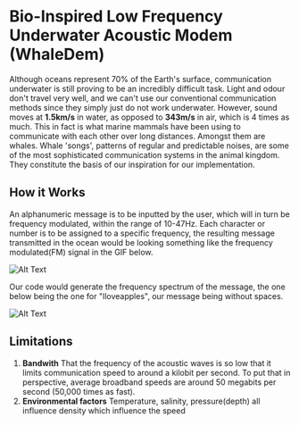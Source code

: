# Bio-Inspired Low Frequency Underwater Acoustic Modem (WhaleDem)
Although oceans represent 70% of the Earth's surface, communication underwater is still proving to be an incredibly difficult task. Light and odour don't travel very well, and we can't use our conventional communication methods since they simply just do not work underwater.
However, sound moves at **1.5km/s** in water, as opposed to **343m/s** in air, which is 4 times as much. This in fact is what marine mammals have been using to communicate with each other over long distances. Amongst them are whales. Whale 'songs', patterns of regular and predictable noises, are some of the most sophisticated communication systems in the animal kingdom. 
They constitute the basis of our inspiration for our implementation. 

## How it Works

An alphanumeric message is to be inputted by the user, which will in turn be frequency modulated, within the range of 10-47Hz. Each character or number is to be assigned to a specific frequency, the resulting message transmitted in the ocean would be looking something like the frequency modulated(FM) signal in the GIF below.

![Alt Text](https://upload.wikimedia.org/wikipedia/commons/a/a4/Amfm3-en-de.gif)

Our code would generate the frequency spectrum of the message, the one below being the one for "Iloveapples", our message being without spaces. 

![Alt Text](https://i.ibb.co/fDs40Zq/Figure-1.png)
## Limitations
1. **Bandwith** That the frequency of the acoustic waves is so low that it limits communication speed to around a kilobit per second. To put that in perspective, average broadband speeds are around 50 megabits per second (50,000 times as fast).
2. **Environmental factors** Temperature, salinity, pressure(depth) all influence density which influence the speed
